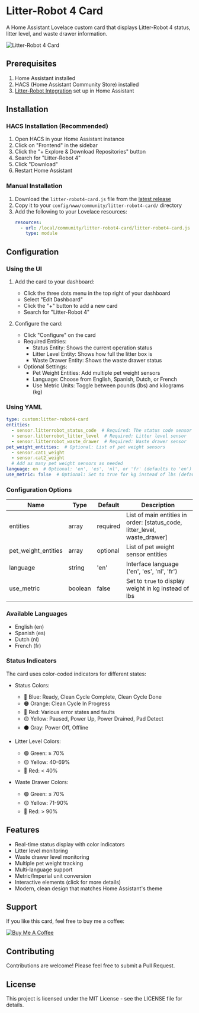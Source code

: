 # Litter-Robot 4 Card

A Home Assistant Lovelace custom card that displays Litter-Robot 4 status, litter level, and waste drawer information.

![Litter-Robot 4 Card](https://raw.githubusercontent.com/sebadv/LitterRobot4Card/main/images/card.png)

## Prerequisites

1. Home Assistant installed
2. HACS (Home Assistant Community Store) installed
3. [Litter-Robot Integration](https://www.home-assistant.io/integrations/litterrobot/) set up in Home Assistant

## Installation

### HACS Installation (Recommended)

1. Open HACS in your Home Assistant instance
2. Click on "Frontend" in the sidebar
3. Click the "+ Explore & Download Repositories" button
4. Search for "Litter-Robot 4"
5. Click "Download"
6. Restart Home Assistant

### Manual Installation

1. Download the `litter-robot4-card.js` file from the [latest release](https://github.com/sebadv/LitterRobot4Card/releases)
2. Copy it to your `config/www/community/litter-robot4-card/` directory
3. Add the following to your Lovelace resources:
   ```yaml
   resources:
     - url: /local/community/litter-robot4-card/litter-robot4-card.js
       type: module
   ```

## Configuration

### Using the UI

1. Add the card to your dashboard:
   - Click the three dots menu in the top right of your dashboard
   - Select "Edit Dashboard"
   - Click the "+" button to add a new card
   - Search for "Litter-Robot 4"

2. Configure the card:
   - Click "Configure" on the card
   - Required Entities:
     - Status Entity: Shows the current operation status
     - Litter Level Entity: Shows how full the litter box is
     - Waste Drawer Entity: Shows the waste drawer status
   - Optional Settings:
     - Pet Weight Entities: Add multiple pet weight sensors
     - Language: Choose from English, Spanish, Dutch, or French
     - Use Metric Units: Toggle between pounds (lbs) and kilograms (kg)

### Using YAML

```yaml
type: custom:litter-robot4-card
entities:
  - sensor.litterrobot_status_code  # Required: The status code sensor
  - sensor.litterrobot_litter_level  # Required: Litter level sensor
  - sensor.litterrobot_waste_drawer  # Required: Waste drawer sensor
pet_weight_entities:  # Optional: List of pet weight sensors
  - sensor.cat1_weight
  - sensor.cat2_weight
  # Add as many pet weight sensors as needed
language: en  # Optional: 'en', 'es', 'nl', or 'fr' (defaults to 'en')
use_metric: false  # Optional: Set to true for kg instead of lbs (defaults to false)
```

### Configuration Options

| Name | Type | Default | Description |
|------|------|---------|-------------|
| entities | array | required | List of main entities in order: [status_code, litter_level, waste_drawer] |
| pet_weight_entities | array | optional | List of pet weight sensor entities |
| language | string | 'en' | Interface language ('en', 'es', 'nl', 'fr') |
| use_metric | boolean | false | Set to `true` to display weight in kg instead of lbs |

### Available Languages

- English (en)
- Spanish (es)
- Dutch (nl)
- French (fr)

### Status Indicators

The card uses color-coded indicators for different states:

- Status Colors:
  - 🔵 Blue: Ready, Clean Cycle Complete, Clean Cycle Done
  - 🟠 Orange: Clean Cycle In Progress
  - 🔴 Red: Various error states and faults
  - 🟡 Yellow: Paused, Power Up, Power Drained, Pad Detect
  - ⚫ Gray: Power Off, Offline

- Litter Level Colors:
  - 🟢 Green: ≥ 70%
  - 🟡 Yellow: 40-69%
  - 🔴 Red: < 40%

- Waste Drawer Colors:
  - 🟢 Green: ≤ 70%
  - 🟡 Yellow: 71-90%
  - 🔴 Red: > 90%

## Features

- Real-time status display with color indicators
- Litter level monitoring
- Waste drawer level monitoring
- Multiple pet weight tracking
- Multi-language support
- Metric/Imperial unit conversion
- Interactive elements (click for more details)
- Modern, clean design that matches Home Assistant's theme

## Support

If you like this card, feel free to buy me a coffee:

[![Buy Me A Coffee](https://www.buymeacoffee.com/assets/img/custom_images/orange_img.png)](https://www.buymeacoffee.com/sebadv)

## Contributing

Contributions are welcome! Please feel free to submit a Pull Request.

## License

This project is licensed under the MIT License - see the LICENSE file for details. 